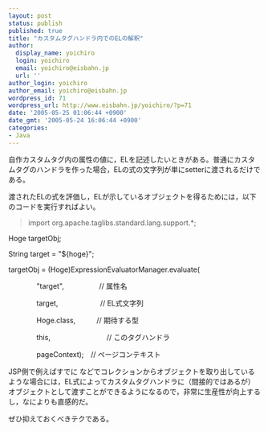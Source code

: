 ```yaml
---
layout: post
status: publish
published: true
title: "カスタムタグハンドラ内でのELの解釈"
author:
  display_name: yoichiro
  login: yoichiro
  email: yoichiro@eisbahn.jp
  url: ''
author_login: yoichiro
author_email: yoichiro@eisbahn.jp
wordpress_id: 71
wordpress_url: http://www.eisbahn.jp/yoichiro/?p=71
date: '2005-05-25 01:06:44 +0900'
date_gmt: '2005-05-24 16:06:44 +0900'
categories:
- Java
---
```


自作カスタムタグ内の属性の値に，ELを記述したいときがある。普通にカスタムタグのハンドラを作った場合，ELの式の文字列が単にsetterに渡されるだけである。

渡されたELの式を評価し，ELが示しているオブジェクトを得るためには，以下のコードを実行すればよい。

>import org.apache.taglibs.standard.lang.support.*;





Hoge targetObj;


String target = "${hoge}";





targetObj = (Hoge)ExpressionEvaluatorManager.evaluate(


　　　　"target",　　　　　// 属性名


　　　　target,　　　　　　// EL式文字列


　　　　Hoge.class,　　　// 期待する型


　　　　this,　　　　　　　　// このタグハンドラ


　　　　pageContext);　// ページコンテキスト


JSP側で例えばすでに
などでコレクションからオブジェクトを取り出しているような場合には，EL式によってカスタムタグハンドラに（間接的ではあるが）オブジェクトとして渡すことができるようになるので，非常に生産性が向上するし，なによりも直感的だ。

ぜひ抑えておくべきテクである。
